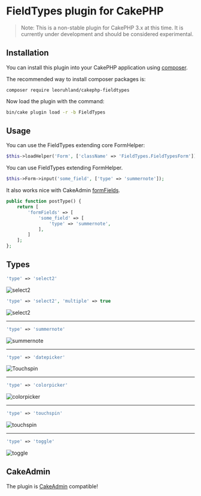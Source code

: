 # FieldTypes plugin for CakePHP

> Note: This is a non-stable plugin for CakePHP 3.x at this time. It is currently under development and should be 
considered experimental.

## Installation

You can install this plugin into your CakePHP application using [composer](http://getcomposer.org).

The recommended way to install composer packages is:

```
composer require leoruhland/cakephp-fieldtypes
```
    
Now load the plugin with the command:

```sh
bin/cake plugin load -r -b FieldTypes
```

## Usage

You can use the FieldTypes extending core FormHelper:

```php
$this->loadHelper('Form', ['className' => 'FieldTypes.FieldTypesForm']);
```
You can use FieldTypes extending FormHelper.
```php
$this->Form->input('some_field', ['type' => 'summernote']);
```
It also works nice with CakeAdmin [formFields](http://cakemanager.org/docs/cakeadmin/1.0/tutorials-and-examples/adding-posttypes/#formfields).

```php
public function postType() {
	return [
		'formFields' => [
			'some_field' => [
				'type' => 'summernote',
			],
		]
	];
};
```

## Types

```php
'type' => 'select2'
```
![select2](http://leoruhland.github.io/cakephp-fieldtypes/images/ex-select2.png)

```php
'type' => 'select2', 'multiple' => true
```
![select2](http://leoruhland.github.io/cakephp-fieldtypes/images/ex-select2-multiple.png)

***

```php
'type' => 'summernote'
```
![summernote](http://leoruhland.github.io/cakephp-fieldtypes/images/ex-summernote.png)

***

```php
'type' => 'datepicker'
```
![Touchspin](http://leoruhland.github.io/cakephp-fieldtypes/images/ex-datepicker.png)

***

```php
'type' => 'colorpicker'
```
![colorpicker](http://leoruhland.github.io/cakephp-fieldtypes/images/ex-colorpicker.png)

***

```php
'type' => 'touchspin'
```
![touchspin](http://leoruhland.github.io/cakephp-fieldtypes/images/ex-touchspin.png)

***

```php
'type' => 'toggle'
```
![toggle](http://leoruhland.github.io/cakephp-fieldtypes/images/ex-toggle.png)


## CakeAdmin

The plugin is [CakeAdmin](https://github.com/cakemanager/cakephp-cakeadmin) compatible!